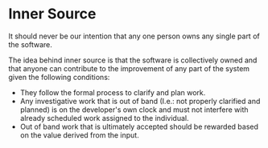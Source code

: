 # Inner Source

It should never be our intention that any one person owns any single part of the software.

The idea behind inner source is that the software is collectively owned and that anyone can contribute to the improvement of any part of the system given the following conditions:

- They follow the formal process to clarify and plan work.
- Any investigative work that is out of band (I.e.: not properly clarified and planned) is on the developer's own clock and must not interfere with already scheduled work assigned to the individual.
- Out of band work that is ultimately accepted should be rewarded based on the value derived from the input.

